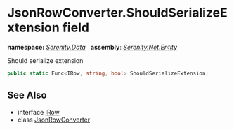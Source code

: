# JsonRowConverter.ShouldSerializeExtension field
**namespace:** *[Serenity.Data](../../README.md#serenity.data-namespace)*   **assembly**: *[Serenity.Net.Entity](../../README.md)*

Should serialize extension

```csharp
public static Func<IRow, string, bool> ShouldSerializeExtension;
```

## See Also

* interface [IRow](../IRow.md)
* class [JsonRowConverter](../JsonRowConverter.md)